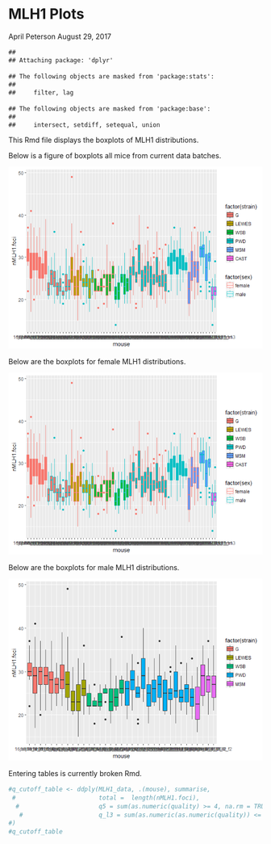 MLH1 Plots
================
April Peterson
August 29, 2017

    ## 
    ## Attaching package: 'dplyr'

    ## The following objects are masked from 'package:stats':
    ## 
    ##     filter, lag

    ## The following objects are masked from 'package:base':
    ## 
    ##     intersect, setdiff, setequal, union

This Rmd file displays the boxplots of MLH1 distributions.

Below is a figure of boxplots all mice from current data batches.

![](rmd_tutorial_files/figure-markdown_github-ascii_identifiers/unnamed-chunk-2-1.png)

Below are the boxplots for female MLH1 distributions.

![](rmd_tutorial_files/figure-markdown_github-ascii_identifiers/unnamed-chunk-3-1.png)

Below are the boxplots for male MLH1 distributions.

![](rmd_tutorial_files/figure-markdown_github-ascii_identifiers/unnamed-chunk-4-1.png)

Entering tables is currently broken Rmd.

``` r
#q_cutoff_table <- ddply(MLH1_data, .(mouse), summarise,
 #                       total =  length(nMLH1.foci),
  #                      q5 = sum(as.numeric(quality) >= 4, na.rm = TRUE ), 
   #                     q_l3 = sum(as.numeric(as.numeric(quality)) <= 4, na.rm = TRUE)
#)
#q_cutoff_table
```
